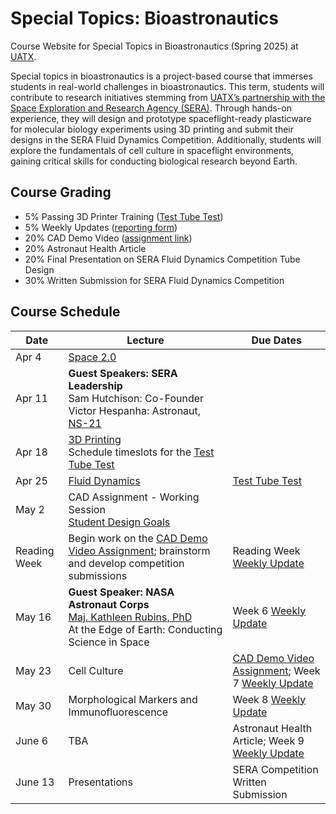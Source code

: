 # Special Topics: Bioastronautics
Course Website for Special Topics in Bioastronautics (Spring 2025) at [UATX](https://www.uaustin.org/).

Special topics in bioastronautics is a project-based course that immerses students in real-world challenges in bioastronautics. This term, students will contribute to research initiatives stemming from [UATX’s partnership with the Space Exploration and Research Agency (SERA)](https://www.sera.space/pressrelease/articles/cornell). Through hands-on experience, they will design and prototype spaceflight-ready plasticware for molecular biology experiments using 3D printing and submit their designs in the SERA Fluid Dynamics Competition. Additionally, students will explore the fundamentals of cell culture in spaceflight environments, gaining critical skills for conducting biological research beyond Earth.

## Course Grading
- 5% Passing 3D Printer Training ([Test Tube Test](https://github.com/eliah-o/bioastronautics-q1/blob/main/Assignments/Assignment%20-%20Test%20Tube%20Test.pdf))
- 5% Weekly Updates ([reporting form](https://forms.gle/pVeX6SoP62KB47EAA))
- 20% CAD Demo Video ([assignment link](https://github.com/eliah-o/bioastronautics-q1/blob/main/Assignments/CAD%20Demo%20Video%20Assignment.pdf))
- 20% Astronaut Health Article
- 20% Final Presentation on SERA Fluid Dynamics Competition Tube Design
- 30% Written Submission for SERA Fluid Dynamics Competition

## Course Schedule

| Date | Lecture  |  Due Dates |
|---|---|---|
| Apr 4  | [Space 2.0](https://github.com/eliah-o/bioastronautics-q1/blob/main/Lectures/Lecture%201%20-%20Space%202.0.pdf) |  
| Apr 11 | **Guest Speakers: SERA Leadership**<br>Sam Hutchison: Co-Founder<br>Victor Hespanha: Astronaut, [NS-21](https://en.wikipedia.org/wiki/Blue_Origin_NS-21) |  
| Apr 18 | [3D Printing](https://github.com/eliah-o/bioastronautics-q1/blob/main/Lectures/Lecture%202%20-%203D%20Printing.pdf) <br>Schedule timeslots for the [Test Tube Test](https://github.com/eliah-o/bioastronautics-q1/blob/main/Assignments/Assignment%20-%20Test%20Tube%20Test.pdf)|  
| Apr 25 | [Fluid Dynamics](https://github.com/eliah-o/bioastronautics-q1/blob/main/Lectures/Lecture%203%20-%20Fluid%20Dynamics.pdf) | [Test Tube Test](https://github.com/eliah-o/bioastronautics-q1/blob/main/Assignments/Assignment%20-%20Test%20Tube%20Test.pdf) |
| May 2 | CAD Assignment - Working Session<br>[Student Design Goals](https://github.com/eliah-o/bioastronautics-q1/blob/main/Assignments/CAD%20Test%20Tube%20Modification%20Video%20Topics.pdf) | 
| Reading Week | Begin work on the [CAD Demo Video Assignment](https://github.com/eliah-o/bioastronautics-q1/blob/main/Assignments/CAD%20Demo%20Video%20Assignment.pdf); brainstorm and develop competition submissions | Reading Week [Weekly Update](https://forms.gle/pVeX6SoP62KB47EAA) |
| May 16 | **Guest Speaker: NASA Astronaut Corps**<br>[Maj. Kathleen Rubins, PhD](https://en.wikipedia.org/wiki/Kathleen_Rubins)<br> At the Edge of Earth: Conducting Science in Space| Week 6 [Weekly Update](https://forms.gle/pVeX6SoP62KB47EAA) |
| May 23 | Cell Culture | [CAD Demo Video Assignment](https://github.com/eliah-o/bioastronautics-q1/blob/main/Assignments/CAD%20Demo%20Video%20Assignment.pdf); Week 7 [Weekly Update](https://forms.gle/pVeX6SoP62KB47EAA) | 
| May 30 | Morphological Markers and Immunofluorescence | Week 8 [Weekly Update](https://forms.gle/pVeX6SoP62KB47EAA) |
| June 6 | TBA | Astronaut Health Article; Week 9 [Weekly Update](https://forms.gle/pVeX6SoP62KB47EAA) |
| June 13 | Presentations | SERA Competition Written Submission |
